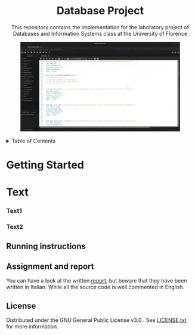 <br />
<div align="center">
  <h1>Database Project</h1>
  <p>
    This repository contains the implementation for the laboratory project of Databases and Information Systems class at the University of Florence
  </p>
  <p align="center">
    <img src="images/animation.gif" />
</p>
</div>

<details>
  <summary>Table of Contents</summary>
  <ol>
    <li>
      <a href="#getting-started">Getting Started</a>
    </li>
    <li>
      <a href="#text">text</a>
      <ul>
        <li><a href="#text1">text1</a></li>
        <li><a href="#text2">text2</a></li>
      </ul>
    </li>
    <li><a href="#running-instructions">Running instructions</a></li>
    <li><a href="#assignment-and-report">Assignment and report</a></li>
    <li><a href="#license">License</a></li>
  </ol>
</details>

# Getting Started



# Text


### Text1



### Text2



## Running instructions



## Assignment and report

You can have a look at the written [report](doc/Report.pdf), but beware that they have been written in Italian.
While all the source code is well commented in English.

## License

Distributed under the GNU General Public License v3.0 . See [LICENSE.txt](LICENSE) for more information.
